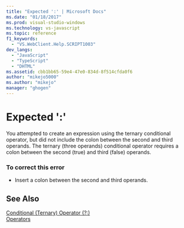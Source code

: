 ```yaml
---
title: "Expected ':' | Microsoft Docs"
ms.date: "01/18/2017"
ms.prod: visual-studio-windows
ms.technology: vs-javascript
ms.topic: reference
f1_keywords: 
  - "VS.WebClient.Help.SCRIPT1003"
dev_langs: 
  - "JavaScript"
  - "TypeScript"
  - "DHTML"
ms.assetid: cbb1bb65-59e4-47e0-834d-8f514cfda0f6
author: "mikejo5000"
ms.author: "mikejo"
manager: "ghogen"
---
```

# Expected ':'
You attempted to create an expression using the ternary conditional operator, but did not include the colon between the second and third operands. The ternary (three operands) conditional operator requires a colon between the second (true) and third (false) operands.  
  
### To correct this error  
  
- Insert a colon between the second and third operands.  
  
## See Also  
 [Conditional (Ternary) Operator (?:)](../../javascript/reference/conditional-ternary-operator-decrement-javascript.md)   
 [Operators](../../javascript/operators-javascript.md)